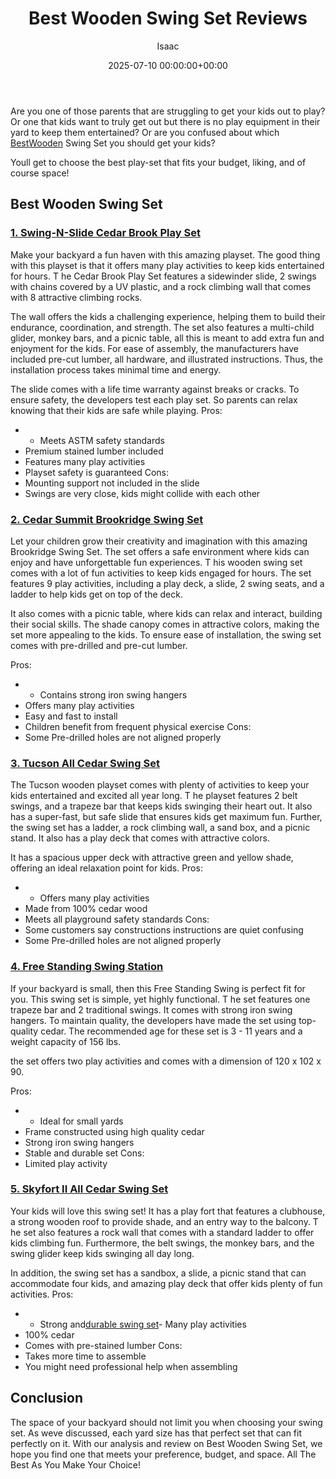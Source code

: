 ﻿---
title: Best Wooden Swing Set Reviews
description: Are you one of those parents that are struggling to get your kids out to play? Or one that kids want to truly get out but there is no play equipment in their...
slug: /best-wooden-swing-set-reviews/
date: 2025-07-10 00:00:00+00:00
lastmod: 2025-07-10 00:00:00+03:00
author: Isaac
categories:
- Product Reviews
- Swing Sets
tags:
- product-reviews
- best
- wooden
layout: post
---

Are you one of those parents that are struggling to get your kids out to play? Or one that kids want to truly get out but there is no play equipment in their yard to keep them entertained? Or are you confused about which [Best](https://pestpolicy.com/best-chipmunk-repellents/)[Wooden](https://pestpolicy.com/how-to-remove-paint-from-wooden-floor/) Swing Set you should get your kids?

Youll get to choose the best play-set that fits your budget, liking, and of course space!

##  Best Wooden Swing Set

###  [1. Swing-N-Slide Cedar Brook Play Set](https://www.amazon.com/dp/B00RM288IK/?tag=p-policy-20)

Make your backyard a fun haven with this amazing playset. The good thing with this playset is that it offers many play activities to keep kids entertained for hours. T he Cedar Brook Play Set features a sidewinder slide, 2 swings with chains covered by a UV plastic, and a rock climbing wall that comes with 8 attractive climbing rocks.

The wall offers the kids a challenging experience, helping them to build their endurance, coordination, and strength. The set also features a multi-child glider, monkey bars, and a picnic table, all this is meant to add extra fun and enjoyment for the kids. For ease of assembly, the manufacturers have included pre-cut lumber, all hardware, and illustrated instructions. Thus, the installation process takes minimal time and energy.

The slide comes with a life time warranty against breaks or cracks. To ensure safety, the developers test each play set. So parents can relax knowing that their kids are safe while playing. 
Pros:
- - Meets ASTM safety standards
- Premium stained lumber included
- Features many play activities
- Playset safety is guaranteed Cons:
- Mounting support not included in the slide
- Swings are very close, kids might collide with each other


###  [2. Cedar Summit Brookridge Swing Set](https://www.amazon.com/dp/B008E8T8AI//?tag=p-policy-20)

Let your children grow their creativity and imagination with this amazing Brookridge Swing Set. The set offers a safe environment where kids can enjoy and have unforgettable fun experiences. T his wooden swing set comes with a lot of fun activities to keep kids engaged for hours. The set features 9 play activities, including a play deck, a slide, 2 swing seats, and a ladder to help kids get on top of the deck.

It also comes with a picnic table, where kids can relax and interact, building their social skills. The shade canopy comes in attractive colors, making the set more appealing to the kids. To ensure ease of installation, the swing set comes with pre-drilled and pre-cut lumber.


Pros:
- - Contains strong iron swing hangers
- Offers many play activities
- Easy and fast to install
- Children benefit from frequent physical exercise Cons:
- Some Pre-drilled holes are not aligned properly


###  [3. Tucson All Cedar Swing Set](https://www.amazon.com/dp/B016XMU2LK/?tag=p-policy-20)

The Tucson wooden playset comes with plenty of activities to keep your kids entertained and excited all year long. T he playset features 2 belt swings, and a trapeze bar that keeps kids swinging their heart out. It also has a super-fast, but safe slide that ensures kids get maximum fun. Further, the swing set has a ladder, a rock climbing wall, a sand box, and a picnic stand. It also has a play deck that comes with attractive colors.

It has a spacious upper deck with attractive green and yellow shade, offering an ideal relaxation point for kids. 
Pros:
- - Offers many play activities
- Made from 100% cedar wood
- Meets all playground safety standards Cons:
- Some customers say constructions instructions are quiet confusing
- Some Pre-drilled holes are not aligned properly


###  [4. Free Standing Swing Station](https://www.amazon.com/dp/B004F79K82/?tag=p-policy-20)

If your backyard is small, then this Free Standing Swing is perfect fit for you. This swing set is simple, yet highly functional. T he set features one trapeze bar and 2 traditional swings. It comes with strong iron swing hangers. To maintain quality, the developers have made the set using top-quality cedar. The recommended age for these set is 3 - 11 years and a weight capacity of 156 lbs.

the set offers two play activities and comes with a dimension of 120 x 102 x 90.


Pros:
- - Ideal for small yards
- Frame constructed using high quality cedar
- Strong iron swing hangers
- Stable and durable set Cons:
- Limited play activity


###  [5. Skyfort II All Cedar Swing Set](https://www.amazon.com/dp/B0177AVE9G/?tag=p-policy-20)

Your kids will love this swing set! It has a play fort that features a clubhouse, a strong wooden roof to provide shade, and an entry way to the balcony. T he set also features a rock wall that comes with a standard ladder to offer kids climbing fun. Furthermore, the belt swings, the monkey bars, and the swing glider keep kids swinging all day long.

In addition, the swing set has a sandbox, a slide, a picnic stand that can accommodate four kids, and amazing play deck that offer kids plenty of fun activities. 
Pros:
- - Strong and[durable swing set](https://pestpolicy.com/best-stain-for-swing-set/)- Many play activities
- 100% cedar
- Comes with pre-stained lumber Cons:
- Takes more time to assemble
- You might need professional help when assembling


##  Conclusion

The space of your backyard should not limit you when choosing your swing set. As weve discussed, each yard size has that perfect set that can fit perfectly on it. With our analysis and review on Best Wooden Swing Set, we hope you find one that meets your preference, budget, and space. All The Best As You Make Your Choice!



